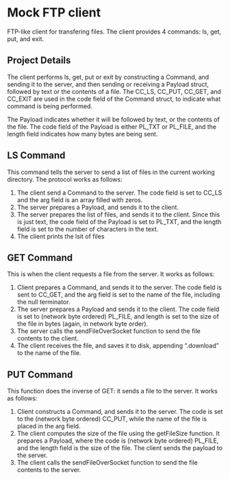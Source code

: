 # Mock FTP client

FTP-like client for transfering files. The client provides 4 commands: ls, get, put, and exit.

## Project Details

The client performs ls, get, put or exit by constructing a Command, and sending it to the server, and then
sending or receiving a Payload struct, followed by text or the contents of a file. The CC_LS, CC_PUT, CC_GET,
and CC_EXIT are used in the code field of the Command struct, to indicate what command is being performed.

The Payload indicates whether it will be followed by text, or the contents of the file. The code field of the
Payload is either PL_TXT or PL_FILE, and the length field indicates how many bytes are being sent.

## LS Command

This command tells the server to send a list of files in the current working directory. The protocol works as follows:

1. The client send a Command to the server. The code field is set to CC_LS and the arg field is an array filled with zeros.
2. The server prepares a Payload, and sends it to the client.
3. The server prepares the list of files, and sends it to the client. Since this is just text, the code field of the Payload is set to PL_TXT, and the length field is set to the number of characters in the text.
4. The client prints the lsit of files

## GET Command

This is when the client requests a file from the server. It works as follows:

1. Client prepares a Command, and sends it to the server. The code field is sent to CC_GET, and
the arg field is set to the name of the file, including the null terminator.
2. The server prepares a Payload and sends it to the client. The code field is set to (network
byte ordered) PL_FILE, and length is set to the size of the file in bytes (again, in network byte
order).
3. The server calls the sendFileOverSocket function to send the file contents to the client.
4. The client receives the file, and saves it to disk, appending “.download” to the name of the file.

## PUT Command

This function does the inverse of GET: it sends a file to the server. It works as follows:

1. Client constructs a Command, and sends it to the server. The code is set to the (network byte ordered)
CC_PUT, while the name of the file is placed in the arg field.
2. The client computes the size of the file using the getFileSize function. It prepares
a Payload, where the code is (network byte ordered) PL_FILE, and the length field is the size of the
file. The client sends the payload to the server.
3. The client calls the sendFileOverSocket function to send the file contents to the server.

